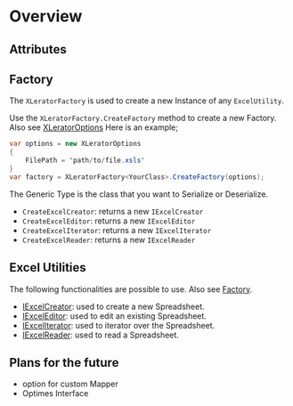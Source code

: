 # Overview

## Attributes

## Factory

The `XLeratorFactory` is used to create a new Instance of any `ExcelUtility`.

Use the `XLeratorFactory.CreateFactory` method to create a new Factory. Also see [XLeratorOptions](./XLeratorOptions.md)
Here is an example;

```csharp
var options = new XLeratorOptions 
{
    FilePath = 'path/to/file.xsls'
}
var factory = XLeratorFactory<YourClass>.CreateFactory(options);
```
The Generic Type is the class that you want to Serialize or Deserialize.

- `CreateExcelCreator`: returns a new `IExcelCreator`
- `CreateExcelEditor`: returns a new `IExcelEditor`
- `CreateExcelIterator`: returns a new `IExcelIterator`
- `CreateExcelReader`: returns a new `IExcelReader`

## Excel Utilities

The following functionalities are possible to use. Also see [Factory](#factory).

- [IExcelCreator](./creater.md): used to create a new Spreadsheet.
- [IExcelEditor](./editor.md): used to edit an existing Spreadsheet.
- [IExcelIterator](./iterator.md): used to iterator over the Spreadsheet.
- [IExcelReader](./reader.md): used to read a Spreadsheet.

## Plans for the future

- option for custom Mapper
- Optimes Interface
